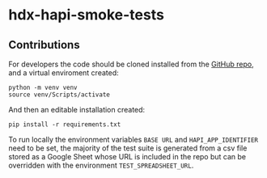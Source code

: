 # hdx-hapi-smoke-tests

## Contributions

For developers the code should be cloned installed from the [GitHub repo](https://github.com/OCHA-DAP/hdx-hapi-smoke-tests), and a virtual enviroment created:

```shell
python -m venv venv
source venv/Scripts/activate
```

And then an editable installation created:

```shell
pip install -r requirements.txt
```

To run locally the environment variables `BASE URL` and `HAPI_APP_IDENTIFIER` need to be set, the majority of the test suite is generated from a csv file stored as a Google Sheet whose URL is included in the repo but can be overridden with the environment `TEST_SPREADSHEET_URL`.

